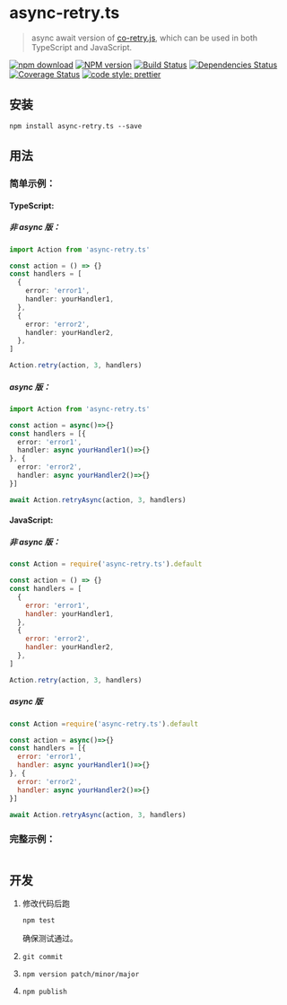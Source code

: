 # async-retry.ts

> async await version of [co-retry.js](https://www.npmjs.com/package/co-retry.js), which can be used in both TypeScript and JavaScript.

[![npm download][download-image]][download-url]
[![NPM version](https://badge.fury.io/js/async-retry.ts.png)](http://badge.fury.io/js/async-retry.ts)
[![Build Status](https://travis-ci.com/Jeff-Tian/async-retry.ts.svg?branch=master)](https://travis-ci.com/Jeff-Tian/async-retry.ts)
[![Dependencies Status](https://david-dm.org/Jeff-Tian/async-retry.ts.png)](https://david-dm.org/jeff-tian/async-retry.ts)
[![Coverage Status](https://coveralls.io/repos/github/Jeff-Tian/async-retry.ts/badge.svg?branch=master)](https://coveralls.io/github/Jeff-Tian/async-retry.ts?branch=master)
[![code style: prettier](https://img.shields.io/badge/code_style-prettier-ff69b4.svg?style=flat-square)](https://github.com/Jeff-Tian/async-retry.ts)

[download-image]: https://img.shields.io/npm/dm/async-retry.ts.svg?style=flat-square
[download-url]: https://npmjs.org/package/async-retry.ts

## 安装

```shell
npm install async-retry.ts --save
```

## 用法

### 简单示例：

#### TypeScript:

##### 非 async 版：

```typescript
import Action from 'async-retry.ts'

const action = () => {}
const handlers = [
  {
    error: 'error1',
    handler: yourHandler1,
  },
  {
    error: 'error2',
    handler: yourHandler2,
  },
]

Action.retry(action, 3, handlers)
```

##### async 版：

```typescript
import Action from 'async-retry.ts'

const action = async()=>{}
const handlers = [{
  error: 'error1',
  handler: async yourHandler1()=>{}
}, {
  error: 'error2',
  handler: async yourHandler2()=>{}
}]

await Action.retryAsync(action, 3, handlers)
```

#### JavaScript:

##### 非 async 版：

```javascript
const Action = require('async-retry.ts').default

const action = () => {}
const handlers = [
  {
    error: 'error1',
    handler: yourHandler1,
  },
  {
    error: 'error2',
    handler: yourHandler2,
  },
]

Action.retry(action, 3, handlers)
```

##### async 版

```javascript
const Action =require('async-retry.ts').default

const action = async()=>{}
const handlers = [{
  error: 'error1',
  handler: async yourHandler1()=>{}
}, {
  error: 'error2',
  handler: async yourHandler2()=>{}
}]

await Action.retryAsync(action, 3, handlers)
```

### 完整示例：

```typescript
```

## 开发

1. 修改代码后跑

   ```shell
   npm test
   ```

   确保测试通过。

2. `git commit`
3. `npm version patch/minor/major`
4. `npm publish`
